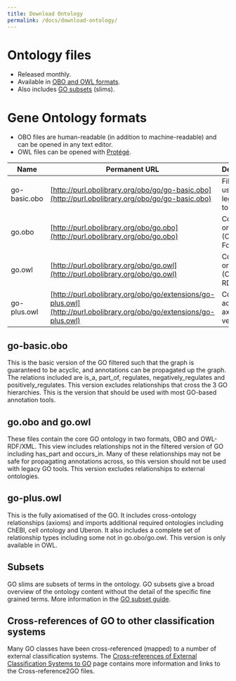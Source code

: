 ```yaml
---
title: Download Ontology
permalink: /docs/download-ontology/
---
```


# Ontology files
+ Released monthly.
+ Available in [OBO and OWL formats](/docs/go-file-format-guide/).
+ Also includes [GO subsets](/docs/go-subset-guide/) (slims).

# Gene Ontology formats

+ OBO files are human-readable (in addition to machine-readable) and can be opened in any text editor. 
+ OWL files can be opened with [Protégé](https://protege.stanford.edu/).

|Name 	|Permanent URL |	Description|
|-------|--------------|-------------|
|go-basic.obo |	[http://purl.obolibrary.org/obo/go/go-basic.obo](http://purl.obolibrary.org/obo/go/go-basic.obo) |	Filtered, for use with legacy tools|
|go.obo |		[http://purl.obolibrary.org/obo/go.obo](http://purl.obolibrary.org/obo/go.obo) |	Core ontology (OBO Format)|
|go.owl |		[http://purl.obolibrary.org/obo/go.owl](http://purl.obolibrary.org/obo/go.owl) |	Core ontology (OWL RDF/XML)|
|go-plus.owl |		[http://purl.obolibrary.org/obo/go/extensions/go-plus.owl](http://purl.obolibrary.org/obo/go/extensions/go-plus.owl) 	|Core plus additional axioms, vetted|

## go-basic.obo

This is the basic version of the GO filtered such that the graph is guaranteed to be acyclic, and annotations can be propagated up the graph. The relations included are is_a, part_of, regulates, negatively_regulates and positively_regulates. This version excludes relationships that cross the 3 GO hierarchies. This is the version that should be used with most GO-based annotation tools.

## go.obo and go.owl

These files contain the core GO ontology in two formats, OBO and OWL-RDF/XML. This view includes relationships not in the filtered version of GO including has_part and occurs_in. Many of these relationships may not be safe for propagating annotations across, so this version should not be used with legacy GO tools. This version excludes relationships to external ontologies.

## go-plus.owl

This is the fully axiomatised of the GO. It includes cross-ontology relationships (axioms) and imports additional required ontologies including ChEBI, cell ontology and Uberon. It also includes a complete set of relationship types including some not in go.obo/go.owl. This version is only available in OWL.

## Subsets

GO slims are subsets of terms in the ontology. GO subsets give a broad overview of the ontology content without the detail of the specific fine grained terms. More information in the [GO subset guide](/docs/go-subset-guide/).

## Cross-references of GO to other classification systems

Many GO classes have been cross-referenced (mapped) to a number of external classification systems. The [Cross-references of External Classification Systems to GO](/docs/download-mappings/) page contains more information and links to the Cross-reference2GO files.

